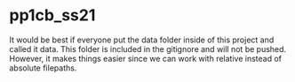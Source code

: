 # pp1cb_ss21

It would be best if everyone put the data folder inside of this project and called it data.
This folder is included in the gitignore and will not be pushed.
However, it makes things easier since we can work with relative instead of absolute filepaths.
